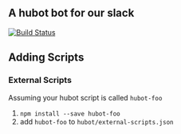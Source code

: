 ## A hubot bot for our slack

[![Build Status](https://travis-ci.org/slalompdx/hubot-ash.svg?branch=master)](https://travis-ci.org/slalompdx/hubot-ash)

## Adding Scripts
### External Scripts

Assuming your hubot script is called `hubot-foo`

1. `npm install --save hubot-foo`
2.  add `hubot-foo` to `hubot/external-scripts.json`

